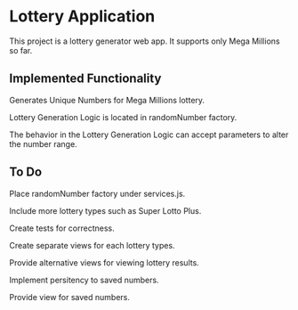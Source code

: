 # Lottery Application

This project is a lottery generator web app. It supports only Mega Millions so far.

## Implemented Functionality

Generates Unique Numbers for Mega Millions lottery.

Lottery Generation Logic is located in randomNumber factory.

The behavior in the Lottery Generation Logic can accept parameters to alter the number range.

## To Do

Place randomNumber factory under services.js.

Include more lottery types such as Super Lotto Plus. 

Create tests for correctness.

Create separate views for each lottery types.

Provide alternative views for viewing lottery results.

Implement persitency to saved numbers.

Provide view for saved numbers.
